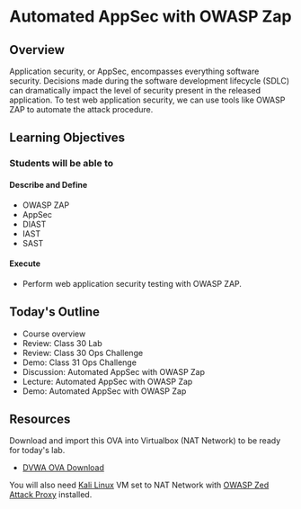 # Automated AppSec with OWASP Zap

## Overview

Application security, or AppSec, encompasses everything software security. Decisions made during the software development lifecycle (SDLC) can dramatically impact the level of security present in the released application. To test web application security, we can use tools like OWASP ZAP to automate the attack procedure.

## Learning Objectives

### Students will be able to

#### Describe and Define

- OWASP ZAP
- AppSec
- DIAST
- IAST
- SAST

#### Execute

- Perform web application security testing with OWASP ZAP.

## Today's Outline

- Course overview
- Review: Class 30 Lab
- Review: Class 30 Ops Challenge
- Demo: Class 31 Ops Challenge
- Discussion: Automated AppSec with OWASP Zap
- Lecture: Automated AppSec with OWASP Zap
- Demo: Automated AppSec with OWASP Zap

## Resources

Download and import this OVA into Virtualbox (NAT Network) to be ready for today's lab.

- [DVWA OVA Download](https://drive.google.com/file/d/1w5diYApaEdxukWwazDZPq5PnAr1E7QTq/view?usp=sharing)

You will also need [Kali Linux](https://www.kali.org/downloads/) VM set to NAT Network with [OWASP Zed Attack Proxy](https://www.zaproxy.org/) installed.

